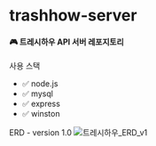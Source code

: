 # trashhow-server
#### 🎮 트레시하우 API 서버 레포지토리

사용 스택
- ✅ node.js
- ✅ mysql
- ✅ express
- ✅ winston

ERD - version 1.0
![트레시하우_ERD_v1](https://user-images.githubusercontent.com/42285463/176995388-4e08b52c-757d-4d48-8150-1cd7a175b50e.png)
